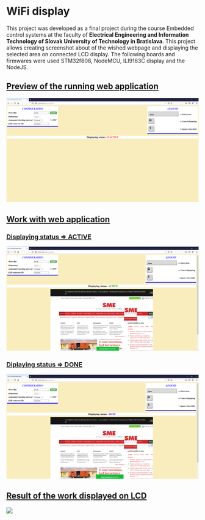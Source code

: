 # WiFi display
<p>This project was developed as a final project during the course Embedded control systems at the faculty of <b>Electrical Engineering and Information Technology of Slovak University of Technology in Bratislava</b>. This project allows creating screenshot about of the wished webpage and displaying the selected area on connected LCD display. The following boards and firmwares were used STM32f808, NodeMCU, ILI9163C display and the NodeJS.</p> 

<h2><u>Preview of the running web application</u></h2>
<img src="./images/web_aplication.png">

<h2><u>Work with web application</u></h2>

<h3><u>Displaying status => ACTIVE</u></h3>
<img src="./images/work_active.png">

<h3><u>Diplaying status => DONE</u></h3>
<img src="./images/work_done.png">

<h2><u>Result of the work displayed on LCD</u></h2>
<img src="./images/result.png">
